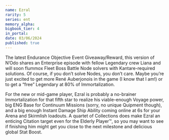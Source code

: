 ```yaml
---
name: Ezral
rarity: 5
series: ent
memory_alpha:
bigbook_tier: 4
in_portal:
date: 03/06/2024
published: true
---
```


The latest Endurance Objective Event Giveaway/Reward, this version of N’Odo shares an Enterprise episode with fellow Legendary crew Liana and will soon flummox Fleet Boss Battle Node solvers with Kantare-required solutions. Of course, if you don’t solve Nodes, you don’t care. Maybe you’re just excited to get more René Auberjonois in the game (I know that I am!) or to get a “free” Legendary at 80% of Immortalization. 

For the new or mid-game player, Ezral is probably a no-brainer Immortalization for that fifth star to realize his viable-enough Voyage power, big ENG Base for Continuum Missions (sorry, no unique Quipment though), and a big enough Instant Damage Ship Ability coming online at 6s for your Arena and Skirmlish loadouts. A quartet of Collections does make Ezral an enticing Citation target even for the Elderly Player™, so you may want to see if finishing him might get you close to the next milestone and delicious global Stat Boost.
